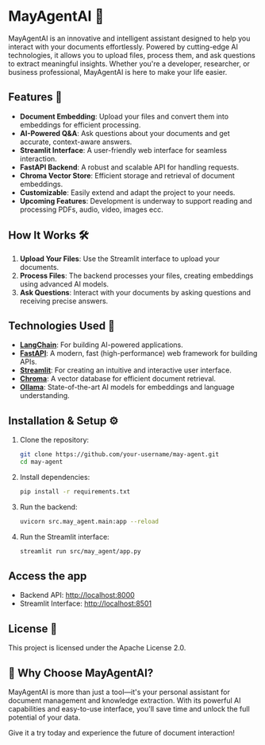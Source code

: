 # MayAgentAI 🤖

MayAgentAI is an innovative and intelligent assistant designed to help you interact with your documents effortlessly. Powered by cutting-edge AI technologies, it allows you to upload files, process them, and ask questions to extract meaningful insights. Whether you're a developer, researcher, or business professional, MayAgentAI is here to make your life easier.

## Features 🚀

- **Document Embedding**: Upload your files and convert them into embeddings for efficient processing.
- **AI-Powered Q&A**: Ask questions about your documents and get accurate, context-aware answers.
- **Streamlit Interface**: A user-friendly web interface for seamless interaction.
- **FastAPI Backend**: A robust and scalable API for handling requests.
- **Chroma Vector Store**: Efficient storage and retrieval of document embeddings.
- **Customizable**: Easily extend and adapt the project to your needs.
- **Upcoming Features**: Development is underway to support reading and processing PDFs, audio, video, images ecc.

## How It Works 🛠️

1. **Upload Your Files**: Use the Streamlit interface to upload your documents.
2. **Process Files**: The backend processes your files, creating embeddings using advanced AI models.
3. **Ask Questions**: Interact with your documents by asking questions and receiving precise answers.

## Technologies Used 🧠

- **[LangChain](https://github.com/hwchase17/langchain)**: For building AI-powered applications.
- **[FastAPI](https://fastapi.tiangolo.com/)**: A modern, fast (high-performance) web framework for building APIs.
- **[Streamlit](https://streamlit.io/)**: For creating an intuitive and interactive user interface.
- **[Chroma](https://www.trychroma.com/)**: A vector database for efficient document retrieval.
- **[Ollama](https://ollama.com/)**: State-of-the-art AI models for embeddings and language understanding.

## Installation & Setup ⚙️

1. Clone the repository:

    ```bash
    git clone https://github.com/your-username/may-agent.git
    cd may-agent
    ```

2. Install dependencies:

    ```bash
    pip install -r requirements.txt
    ```

3. Run the backend:

    ```bash
    uvicorn src.may_agent.main:app --reload
    ```

4. Run the Streamlit interface:

    ```bash
    streamlit run src/may_agent/app.py
    ```

## Access the app

- Backend API: <http://localhost:8000>
- Streamlit Interface: <http://localhost:8501>

## License 📜

This project is licensed under the Apache License 2.0.

## 🌟 Why Choose MayAgentAI?

MayAgentAI is more than just a tool—it's your personal assistant for document management and knowledge extraction. With its powerful AI capabilities and easy-to-use interface, you'll save time and unlock the full potential of your data.

Give it a try today and experience the future of document interaction!
